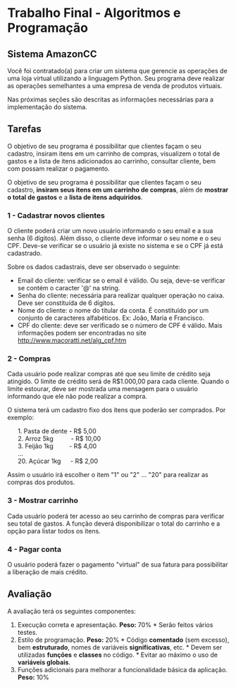 # **Trabalho Final - Algoritmos e Programação**


## **Sistema AmazonCC**

Você foi contratado(a) para criar um sistema que gerencie as operações de uma loja virtual utilizando a linguagem Python. Seu programa deve realizar as operações semelhantes a uma empresa de venda de produtos virtuais.

Nas próximas seções são descritas as informações necessárias para a implementação do sistema.

## **Tarefas**

O objetivo de seu programa é possibilitar que clientes façam o seu cadastro, insiram itens em um carrinho de compras, visualizem o total de gastos e a lista de itens adicionados ao carrinho, consultar cliente, bem com possam realizar o pagamento.

O objetivo de seu programa é possibilitar que clientes façam o seu cadastro, **insiram seus itens em um carrinho de compras**, além de **mostrar o total de gastos** e a **lista de itens adquiridos**.

### **1 - Cadastrar novos clientes**

O cliente poderá criar um novo usuário informando o seu email e a sua senha (6 dígitos). Além disso, o cliente deve informar o seu nome e o seu CPF. Deve-se verificar se o usuário já existe no sistema e se o CPF já está cadastrado.

Sobre os dados cadastrais, deve ser observado o seguinte:
  * Email do cliente: verificar se o email é válido. Ou seja, deve-se verificar se contém o caracter '@' na string. 
  * Senha do cliente: necessária para realizar qualquer operação no caixa. Deve ser constituída de 6 dígitos.
  * Nome do cliente: o nome do titular da conta. É constituído por um conjunto de caracteres alfabéticos. Ex: João, Maria e Francisco.
  * CPF do cliente: deve ser verificado se o número de CPF é válido.  Mais informações podem ser encontradas no site http://www.macoratti.net/alg_cpf.htm

### **2 - Compras**

Cada usuário pode realizar compras até que seu limite de crédito seja atingido. O limite de crédito será de R$1.000,00 para cada cliente. Quando o limite estourar, deve ser mostrada uma mensagem para o usuário informando que ele não pode realizar a compra. 

O sistema terá um cadastro fixo dos itens que poderão ser comprados. Por exemplo:

&nbsp;&nbsp;&nbsp;&nbsp;&nbsp;&nbsp;1\. Pasta de dente - R\$ 5,00<br>
&nbsp;&nbsp;&nbsp;&nbsp;&nbsp;&nbsp;2\. Arroz 5kg&emsp;&emsp;&nbsp;&nbsp; - R\$ 10,00<br>
&nbsp;&nbsp;&nbsp;&nbsp;&nbsp;&nbsp;3\. Feijão 1kg&emsp;&emsp;&nbsp; - R\$ 4,00<br>
&nbsp;&nbsp;&nbsp;&nbsp;&nbsp;&nbsp;...<br>
&nbsp;&nbsp;&nbsp;&nbsp;&nbsp;&nbsp;20\. Açúcar 1kg&emsp;&nbsp; - R\$ 2,00

Assim o usuário irá escolher o item "1" ou "2" ... "20" para realizar as compras dos produtos.

### **3 - Mostrar carrinho**

Cada usuário poderá ter acesso ao seu carrinho de compras para verificar seu total de gastos.
A função deverá disponibilizar o total do carrinho e a opção para listar todos os itens. 

### **4 - Pagar conta**

O usuário poderá fazer o pagamento "virtual" de sua fatura para possibilitar a liberação de mais crédito.

## **Avaliação**

A avaliação terá os seguintes componentes:

  1. Execução correta e apresentação. **Peso:** 70%
    * Serão feitos vários testes.
  2. Estilo de programação. **Peso:** 20%
    * Código **comentado** (sem excesso), bem **estruturado**, nomes de variáveis **significativas**, etc.
    * Devem ser utilizadas **funções** e **classes** no código.
    * Evitar ao máximo o uso de **variáveis globais**. 
  3. Funções adicionais para melhorar a funcionalidade básica da aplicação. **Peso:** 10%
<br>
<br>
